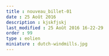 ```yaml
---
title : nouveau_billet-01
date : 25 Août 2016
description : kjskfjskj
last_modified : 25 Août 2016 16-22-29
order : 99
type : eolien
miniature : dutch-windmills.jpg
---
```

